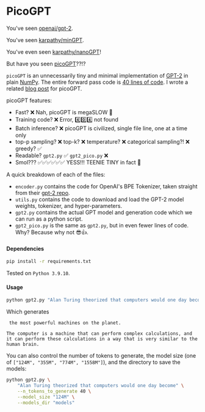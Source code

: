 # PicoGPT

You've seen [openai/gpt-2](https://github.com/openai/gpt-2).

You've seen [karpathy/minGPT](https://github.com/karpathy/mingpt).

You've even seen [karpathy/nanoGPT](https://github.com/karpathy/nanogpt)!

But have you seen [picoGPT](https://github.com/jaymody/picoGPT)??!?

`picoGPT` is an unnecessarily tiny and minimal implementation of [GPT-2](https://d4mucfpksywv.cloudfront.net/better-language-models/language_models_are_unsupervised_multitask_learners.pdf) in plain [NumPy](https://numpy.org). The entire forward pass code is [40 lines of code](https://github.com/jaymody/picoGPT/blob/main/gpt2_pico.py#L3-L41). I wrote a related [blog post](https://jaykmody.com/blog/gpt-from-scratch/) for picoGPT.

picoGPT features:
* Fast? ❌ Nah, picoGPT is megaSLOW 🐌
* Training code? ❌ Error, 4️⃣0️⃣4️⃣ not found
* Batch inference? ❌ picoGPT is civilized, single file line, one at a time only
* top-p sampling? ❌ top-k? ❌ temperature? ❌ categorical sampling?! ❌ greedy? ✅
* Readable? `gpt2.py` ✅ `gpt2_pico.py` ❌
* Smol??? ✅✅✅✅✅✅ YESS!!! TEENIE TINY in fact 🤏

A quick breakdown of each of the files:

* `encoder.py` contains the code for OpenAI's BPE Tokenizer, taken straight from their [gpt-2 repo](https://github.com/openai/gpt-2/blob/master/src/encoder.py).
* `utils.py` contains the code to download and load the GPT-2 model weights, tokenizer, and hyper-parameters.
* `gpt2.py` contains the actual GPT model and generation code which we can run as a python script.
* `gpt2_pico.py` is the same as `gpt2.py`, but in even fewer lines of code. Why? Because why not 😎👍.

#### Dependencies
```bash
pip install -r requirements.txt
```
Tested on `Python 3.9.10`.

#### Usage
```bash
python gpt2.py "Alan Turing theorized that computers would one day become"
```

Which generates

```
 the most powerful machines on the planet.

The computer is a machine that can perform complex calculations, and it can perform these calculations in a way that is very similar to the human brain.
```

You can also control the number of tokens to generate, the model size (one of `["124M", "355M", "774M", "1558M"]`), and the directory to save the models:

```bash
python gpt2.py \
    "Alan Turing theorized that computers would one day become" \
    --n_tokens_to_generate 40 \
    --model_size "124M" \
    --models_dir "models"
```
